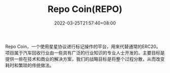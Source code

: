 ﻿---
weight: 
title: "Repo Coin(REPO)"
description: "Repo Coin，一个使用星星协议进行标记操作的平台，用来代替通常的ERC20"
date: 2022-03-25T21:57:40+08:00
lastmod: 2022-03-25T16:45:40+08:00
draft: false
authors: ["Metabd"]
featuredImage: "repo-coinrepo.webp"
link: ""
tags: ["数字代币","Repo Coin(REPO)"]
categories: ["navigation"]
navigation: ["数字代币"]
lightgallery: true
toc: true
pinned: false
recommend: false
recommend1: false
---
Repo Coin，一个使用星星协议进行标记操作的平台，用来代替通常的ERC20。项目属于汽车回收行业由一些具有广泛的行业知识的专业人士开发的。主要目标是提供一些在技术和商业的解决方案，我们的战略目标是将整个过程分散，从而改变耗时和繁琐的传统做法。
